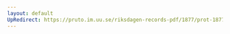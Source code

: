 ```yaml
---
layout: default
UpRedirect: https://pruto.im.uu.se/riksdagen-records-pdf/1877/prot-1877--fk--005/prot-1877--fk--005_001.pdf
---
```


